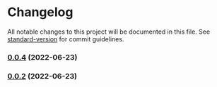 # Changelog

All notable changes to this project will be documented in this file. See [standard-version](https://github.com/conventional-changelog/standard-version) for commit guidelines.

### [0.0.4](https://github.com/prescindivel/fezinha/compare/v0.0.3...v0.0.4) (2022-06-23)

### [0.0.2](https://github.com/prescindivel/fezinha/compare/v0.0.1...v0.0.2) (2022-06-23)
